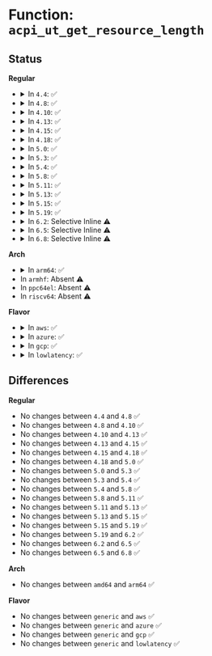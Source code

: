 # Function: <code>acpi_ut_get_resource_length</code>

## Status
<b>Regular</b>
<ul>
<li>
<details>
<summary>In <code>4.4</code>: ✅</summary>

```c
u16 acpi_ut_get_resource_length(void *aml);
```

**Collision:** Unique Global

**Inline:** No

**Transformation:** False

**Instances:**

```
In drivers/acpi/acpica/utresrc.c (ffffffff814a9b3c)
Location: drivers/acpi/acpica/utresrc.c:718
Inline: False
Direct callers:
  - drivers/acpi/acpica/rscalc.c:acpi_rs_get_list_length
  - drivers/acpi/acpica/rsmisc.c:acpi_rs_convert_aml_to_resource
  - drivers/acpi/acpica/utresrc.c:acpi_ut_validate_resource
  - drivers/acpi/acpica/utresrc.c:acpi_ut_get_descriptor_length
```
**Symbols:**

```
ffffffff814a9b3c-ffffffff814a9b56: acpi_ut_get_resource_length (STB_GLOBAL)
```
</details>
</li>
<li>
<details>
<summary>In <code>4.8</code>: ✅</summary>

```c
u16 acpi_ut_get_resource_length(void *aml);
```

**Collision:** Unique Global

**Inline:** No

**Transformation:** False

**Instances:**

```
In drivers/acpi/acpica/utresrc.c (ffffffff814f8dd8)
Location: drivers/acpi/acpica/utresrc.c:718
Inline: False
Direct callers:
  - drivers/acpi/acpica/rscalc.c:acpi_rs_get_list_length
  - drivers/acpi/acpica/rsmisc.c:acpi_rs_convert_aml_to_resource
  - drivers/acpi/acpica/utresrc.c:acpi_ut_get_descriptor_length
  - drivers/acpi/acpica/utresrc.c:acpi_ut_validate_resource
```
**Symbols:**

```
ffffffff814f8dd8-ffffffff814f8df2: acpi_ut_get_resource_length (STB_GLOBAL)
```
</details>
</li>
<li>
<details>
<summary>In <code>4.10</code>: ✅</summary>

```c
u16 acpi_ut_get_resource_length(void *aml);
```

**Collision:** Unique Global

**Inline:** No

**Transformation:** False

**Instances:**

```
In drivers/acpi/acpica/utresrc.c (ffffffff8151b7ef)
Location: drivers/acpi/acpica/utresrc.c:718
Inline: False
Direct callers:
  - drivers/acpi/acpica/rscalc.c:acpi_rs_get_list_length
  - drivers/acpi/acpica/rsmisc.c:acpi_rs_convert_aml_to_resource
  - drivers/acpi/acpica/utresrc.c:acpi_ut_get_descriptor_length
  - drivers/acpi/acpica/utresrc.c:acpi_ut_validate_resource
```
**Symbols:**

```
ffffffff8151b7ef-ffffffff8151b809: acpi_ut_get_resource_length (STB_GLOBAL)
```
</details>
</li>
<li>
<details>
<summary>In <code>4.13</code>: ✅</summary>

```c
u16 acpi_ut_get_resource_length(void *aml);
```

**Collision:** Unique Global

**Inline:** No

**Transformation:** False

**Instances:**

```
In drivers/acpi/acpica/utresrc.c (ffffffff8152c003)
Location: drivers/acpi/acpica/utresrc.c:481
Inline: False
Direct callers:
  - drivers/acpi/acpica/rscalc.c:acpi_rs_get_list_length
  - drivers/acpi/acpica/rsmisc.c:acpi_rs_convert_aml_to_resource
  - drivers/acpi/acpica/utresrc.c:acpi_ut_get_descriptor_length
  - drivers/acpi/acpica/utresrc.c:acpi_ut_validate_resource
```
**Symbols:**

```
ffffffff8152c003-ffffffff8152c01d: acpi_ut_get_resource_length (STB_GLOBAL)
```
</details>
</li>
<li>
<details>
<summary>In <code>4.15</code>: ✅</summary>

```c
u16 acpi_ut_get_resource_length(void *aml);
```

**Collision:** Unique Global

**Inline:** No

**Transformation:** False

**Instances:**

```
In drivers/acpi/acpica/utresrc.c (ffffffff81586635)
Location: drivers/acpi/acpica/utresrc.c:488
Inline: False
Direct callers:
  - drivers/acpi/acpica/rscalc.c:acpi_rs_get_list_length
  - drivers/acpi/acpica/rsmisc.c:acpi_rs_convert_aml_to_resource
  - drivers/acpi/acpica/utresrc.c:acpi_ut_get_descriptor_length
  - drivers/acpi/acpica/utresrc.c:acpi_ut_validate_resource
```
**Symbols:**

```
ffffffff81586635-ffffffff81586659: acpi_ut_get_resource_length (STB_GLOBAL)
```
</details>
</li>
<li>
<details>
<summary>In <code>4.18</code>: ✅</summary>

```c
u16 acpi_ut_get_resource_length(void *aml);
```

**Collision:** Unique Global

**Inline:** No

**Transformation:** False

**Instances:**

```
In drivers/acpi/acpica/utresrc.c (ffffffff815bd7de)
Location: drivers/acpi/acpica/utresrc.c:452
Inline: False
Direct callers:
  - drivers/acpi/acpica/rscalc.c:acpi_rs_get_list_length
  - drivers/acpi/acpica/rsmisc.c:acpi_rs_convert_aml_to_resource
  - drivers/acpi/acpica/utresrc.c:acpi_ut_get_descriptor_length
  - drivers/acpi/acpica/utresrc.c:acpi_ut_validate_resource
```
**Symbols:**

```
ffffffff815bd7de-ffffffff815bd802: acpi_ut_get_resource_length (STB_GLOBAL)
```
</details>
</li>
<li>
<details>
<summary>In <code>5.0</code>: ✅</summary>

```c
u16 acpi_ut_get_resource_length(void *aml);
```

**Collision:** Unique Global

**Inline:** No

**Transformation:** False

**Instances:**

```
In drivers/acpi/acpica/utresrc.c (ffffffff815d6c2a)
Location: drivers/acpi/acpica/utresrc.c:452
Inline: False
Direct callers:
  - drivers/acpi/acpica/rscalc.c:acpi_rs_get_list_length
  - drivers/acpi/acpica/rsmisc.c:acpi_rs_convert_aml_to_resource
  - drivers/acpi/acpica/utresrc.c:acpi_ut_get_descriptor_length
  - drivers/acpi/acpica/utresrc.c:acpi_ut_validate_resource
```
**Symbols:**

```
ffffffff815d6c2a-ffffffff815d6c4e: acpi_ut_get_resource_length (STB_GLOBAL)
```
</details>
</li>
<li>
<details>
<summary>In <code>5.3</code>: ✅</summary>

```c
u16 acpi_ut_get_resource_length(void *aml);
```

**Collision:** Unique Global

**Inline:** No

**Transformation:** False

**Instances:**

```
In drivers/acpi/acpica/utresrc.c (ffffffff81608606)
Location: drivers/acpi/acpica/utresrc.c:452
Inline: False
Direct callers:
  - drivers/acpi/acpica/rscalc.c:acpi_rs_get_list_length
  - drivers/acpi/acpica/rsmisc.c:acpi_rs_convert_aml_to_resource
  - drivers/acpi/acpica/utresrc.c:acpi_ut_get_descriptor_length
  - drivers/acpi/acpica/utresrc.c:acpi_ut_validate_resource
```
**Symbols:**

```
ffffffff81608606-ffffffff8160862a: acpi_ut_get_resource_length (STB_GLOBAL)
```
</details>
</li>
<li>
<details>
<summary>In <code>5.4</code>: ✅</summary>

```c
u16 acpi_ut_get_resource_length(void *aml);
```

**Collision:** Unique Global

**Inline:** No

**Transformation:** False

**Instances:**

```
In drivers/acpi/acpica/utresrc.c (ffffffff81629aab)
Location: drivers/acpi/acpica/utresrc.c:452
Inline: False
Direct callers:
  - drivers/acpi/acpica/rscalc.c:acpi_rs_get_list_length
  - drivers/acpi/acpica/rsmisc.c:acpi_rs_convert_aml_to_resource
  - drivers/acpi/acpica/utresrc.c:acpi_ut_get_descriptor_length
  - drivers/acpi/acpica/utresrc.c:acpi_ut_validate_resource
```
**Symbols:**

```
ffffffff81629aab-ffffffff81629acf: acpi_ut_get_resource_length (STB_GLOBAL)
```
</details>
</li>
<li>
<details>
<summary>In <code>5.8</code>: ✅</summary>

```c
u16 acpi_ut_get_resource_length(void *aml);
```

**Collision:** Unique Global

**Inline:** No

**Transformation:** False

**Instances:**

```
In drivers/acpi/acpica/utresrc.c (ffffffff816d628a)
Location: drivers/acpi/acpica/utresrc.c:452
Inline: False
Direct callers:
  - drivers/acpi/acpica/rscalc.c:acpi_rs_get_list_length
  - drivers/acpi/acpica/rsmisc.c:acpi_rs_convert_aml_to_resource
  - drivers/acpi/acpica/utresrc.c:acpi_ut_get_descriptor_length
  - drivers/acpi/acpica/utresrc.c:acpi_ut_validate_resource
```
**Symbols:**

```
ffffffff816d628a-ffffffff816d62ae: acpi_ut_get_resource_length (STB_GLOBAL)
```
</details>
</li>
<li>
<details>
<summary>In <code>5.11</code>: ✅</summary>

```c
u16 acpi_ut_get_resource_length(void *aml);
```

**Collision:** Unique Global

**Inline:** No

**Transformation:** False

**Instances:**

```
In drivers/acpi/acpica/utresrc.c (ffffffff816f4235)
Location: drivers/acpi/acpica/utresrc.c:452
Inline: False
Direct callers:
  - drivers/acpi/acpica/rscalc.c:acpi_rs_get_list_length
  - drivers/acpi/acpica/rsmisc.c:acpi_rs_convert_aml_to_resource
  - drivers/acpi/acpica/utresrc.c:acpi_ut_get_descriptor_length
  - drivers/acpi/acpica/utresrc.c:acpi_ut_validate_resource
```
**Symbols:**

```
ffffffff816f4235-ffffffff816f4259: acpi_ut_get_resource_length (STB_GLOBAL)
```
</details>
</li>
<li>
<details>
<summary>In <code>5.13</code>: ✅</summary>

```c
u16 acpi_ut_get_resource_length(void *aml);
```

**Collision:** Unique Global

**Inline:** No

**Transformation:** False

**Instances:**

```
In drivers/acpi/acpica/utresrc.c (ffffffff816d60d3)
Location: drivers/acpi/acpica/utresrc.c:453
Inline: False
Direct callers:
  - drivers/acpi/acpica/rscalc.c:acpi_rs_get_list_length
  - drivers/acpi/acpica/rsmisc.c:acpi_rs_convert_aml_to_resource
  - drivers/acpi/acpica/utresrc.c:acpi_ut_get_descriptor_length
  - drivers/acpi/acpica/utresrc.c:acpi_ut_validate_resource
```
**Symbols:**

```
ffffffff816d60d3-ffffffff816d60f7: acpi_ut_get_resource_length (STB_GLOBAL)
```
</details>
</li>
<li>
<details>
<summary>In <code>5.15</code>: ✅</summary>

```c
u16 acpi_ut_get_resource_length(void *aml);
```

**Collision:** Unique Global

**Inline:** No

**Transformation:** False

**Instances:**

```
In drivers/acpi/acpica/utresrc.c (ffffffff8174dbec)
Location: drivers/acpi/acpica/utresrc.c:453
Inline: False
Direct callers:
  - drivers/acpi/acpica/rscalc.c:acpi_rs_get_list_length
  - drivers/acpi/acpica/rsmisc.c:acpi_rs_convert_aml_to_resource
  - drivers/acpi/acpica/utresrc.c:acpi_ut_get_descriptor_length
  - drivers/acpi/acpica/utresrc.c:acpi_ut_validate_resource
```
**Symbols:**

```
ffffffff8174dbec-ffffffff8174dc10: acpi_ut_get_resource_length (STB_GLOBAL)
```
</details>
</li>
<li>
<details>
<summary>In <code>5.19</code>: ✅</summary>

```c
u16 acpi_ut_get_resource_length(void *aml);
```

**Collision:** Unique Global

**Inline:** No

**Transformation:** False

**Instances:**

```
In drivers/acpi/acpica/utresrc.c (ffffffff818803ec)
Location: drivers/acpi/acpica/utresrc.c:453
Inline: False
Direct callers:
  - drivers/acpi/acpica/rscalc.c:acpi_rs_get_list_length
  - drivers/acpi/acpica/rsmisc.c:acpi_rs_convert_aml_to_resource
  - drivers/acpi/acpica/utresrc.c:acpi_ut_get_descriptor_length
  - drivers/acpi/acpica/utresrc.c:acpi_ut_validate_resource
```
**Symbols:**

```
ffffffff818803ec-ffffffff81880418: acpi_ut_get_resource_length (STB_GLOBAL)
```
</details>
</li>
<li>
<details>
<summary>In <code>6.2</code>: Selective Inline ⚠️</summary>

```c
u16 acpi_ut_get_resource_length(void *aml);
```

**Collision:** Unique Global

**Inline:** Selective

**Transformation:** False

**Instances:**

```
In drivers/acpi/acpica/utresrc.c (ffffffff819c472b)
Location: drivers/acpi/acpica/utresrc.c:453
Inline: True
Inline callers:
  - drivers/acpi/acpica/utresrc.c:acpi_ut_validate_resource
  - drivers/acpi/acpica/utresrc.c:acpi_ut_walk_aml_resources
Direct callers:
  - drivers/acpi/acpica/rscalc.c:acpi_rs_get_list_length
  - drivers/acpi/acpica/rsmisc.c:acpi_rs_convert_aml_to_resource
```
**Symbols:**

```
ffffffff819c4c20-ffffffff819c4c52: acpi_ut_get_resource_length (STB_GLOBAL)
```
</details>
</li>
<li>
<details>
<summary>In <code>6.5</code>: Selective Inline ⚠️</summary>

```c
u16 acpi_ut_get_resource_length(void *aml);
```

**Collision:** Unique Global

**Inline:** Selective

**Transformation:** False

**Instances:**

```
In drivers/acpi/acpica/utresrc.c (ffffffff81a0bb1b)
Location: drivers/acpi/acpica/utresrc.c:460
Inline: True
Inline callers:
  - drivers/acpi/acpica/utresrc.c:acpi_ut_validate_resource
  - drivers/acpi/acpica/utresrc.c:acpi_ut_walk_aml_resources
Direct callers:
  - drivers/acpi/acpica/rscalc.c:acpi_rs_get_list_length
  - drivers/acpi/acpica/rsmisc.c:acpi_rs_convert_aml_to_resource
```
**Symbols:**

```
ffffffff81a0c020-ffffffff81a0c052: acpi_ut_get_resource_length (STB_GLOBAL)
```
</details>
</li>
<li>
<details>
<summary>In <code>6.8</code>: Selective Inline ⚠️</summary>

```c
u16 acpi_ut_get_resource_length(void *aml);
```

**Collision:** Unique Global

**Inline:** Selective

**Transformation:** False

**Instances:**

```
In drivers/acpi/acpica/utresrc.c (ffffffff81a56aeb)
Location: drivers/acpi/acpica/utresrc.c:460
Inline: True
Inline callers:
  - drivers/acpi/acpica/utresrc.c:acpi_ut_validate_resource
  - drivers/acpi/acpica/utresrc.c:acpi_ut_walk_aml_resources
Direct callers:
  - drivers/acpi/acpica/rscalc.c:acpi_rs_get_list_length
  - drivers/acpi/acpica/rsmisc.c:acpi_rs_convert_aml_to_resource
```
**Symbols:**

```
ffffffff81a56ff0-ffffffff81a57022: acpi_ut_get_resource_length (STB_GLOBAL)
```
</details>
</li>
</ul>
<b>Arch</b>
<ul>
<li>
<details>
<summary>In <code>arm64</code>: ✅</summary>

```c
u16 acpi_ut_get_resource_length(void *aml);
```

**Collision:** Unique Global

**Inline:** No

**Transformation:** False

**Instances:**

```
In drivers/acpi/acpica/utresrc.c (ffff80001079e164)
Location: drivers/acpi/acpica/utresrc.c:452
Inline: False
Direct callers:
  - drivers/acpi/acpica/rscalc.c:acpi_rs_get_list_length
  - drivers/acpi/acpica/rsmisc.c:acpi_rs_convert_aml_to_resource
  - drivers/acpi/acpica/utresrc.c:acpi_ut_get_descriptor_length
  - drivers/acpi/acpica/utresrc.c:acpi_ut_validate_resource
```
**Symbols:**

```
ffff80001079e164-ffff80001079e1a0: acpi_ut_get_resource_length (STB_GLOBAL)
```
</details>
</li>
<li>
In <code>armhf</code>: Absent ⚠️
</li>
<li>
In <code>ppc64el</code>: Absent ⚠️
</li>
<li>
In <code>riscv64</code>: Absent ⚠️
</li>
</ul>
<b>Flavor</b>
<ul>
<li>
<details>
<summary>In <code>aws</code>: ✅</summary>

```c
u16 acpi_ut_get_resource_length(void *aml);
```

**Collision:** Unique Global

**Inline:** No

**Transformation:** False

**Instances:**

```
In drivers/acpi/acpica/utresrc.c (ffffffff81600dc4)
Location: drivers/acpi/acpica/utresrc.c:452
Inline: False
Direct callers:
  - drivers/acpi/acpica/rscalc.c:acpi_rs_get_list_length
  - drivers/acpi/acpica/rsmisc.c:acpi_rs_convert_aml_to_resource
  - drivers/acpi/acpica/utresrc.c:acpi_ut_get_descriptor_length
  - drivers/acpi/acpica/utresrc.c:acpi_ut_validate_resource
```
**Symbols:**

```
ffffffff81600dc4-ffffffff81600dde: acpi_ut_get_resource_length (STB_GLOBAL)
```
</details>
</li>
<li>
<details>
<summary>In <code>azure</code>: ✅</summary>

```c
u16 acpi_ut_get_resource_length(void *aml);
```

**Collision:** Unique Global

**Inline:** No

**Transformation:** False

**Instances:**

```
In drivers/acpi/acpica/utresrc.c (ffffffff815ec284)
Location: drivers/acpi/acpica/utresrc.c:452
Inline: False
Direct callers:
  - drivers/acpi/acpica/rscalc.c:acpi_rs_get_list_length
  - drivers/acpi/acpica/rsmisc.c:acpi_rs_convert_aml_to_resource
  - drivers/acpi/acpica/utresrc.c:acpi_ut_get_descriptor_length
  - drivers/acpi/acpica/utresrc.c:acpi_ut_validate_resource
```
**Symbols:**

```
ffffffff815ec284-ffffffff815ec29e: acpi_ut_get_resource_length (STB_GLOBAL)
```
</details>
</li>
<li>
<details>
<summary>In <code>gcp</code>: ✅</summary>

```c
u16 acpi_ut_get_resource_length(void *aml);
```

**Collision:** Unique Global

**Inline:** No

**Transformation:** False

**Instances:**

```
In drivers/acpi/acpica/utresrc.c (ffffffff8161dd8b)
Location: drivers/acpi/acpica/utresrc.c:452
Inline: False
Direct callers:
  - drivers/acpi/acpica/rscalc.c:acpi_rs_get_list_length
  - drivers/acpi/acpica/rsmisc.c:acpi_rs_convert_aml_to_resource
  - drivers/acpi/acpica/utresrc.c:acpi_ut_get_descriptor_length
  - drivers/acpi/acpica/utresrc.c:acpi_ut_validate_resource
```
**Symbols:**

```
ffffffff8161dd8b-ffffffff8161ddaf: acpi_ut_get_resource_length (STB_GLOBAL)
```
</details>
</li>
<li>
<details>
<summary>In <code>lowlatency</code>: ✅</summary>

```c
u16 acpi_ut_get_resource_length(void *aml);
```

**Collision:** Unique Global

**Inline:** No

**Transformation:** False

**Instances:**

```
In drivers/acpi/acpica/utresrc.c (ffffffff81637c3b)
Location: drivers/acpi/acpica/utresrc.c:452
Inline: False
Direct callers:
  - drivers/acpi/acpica/rscalc.c:acpi_rs_get_list_length
  - drivers/acpi/acpica/rsmisc.c:acpi_rs_convert_aml_to_resource
  - drivers/acpi/acpica/utresrc.c:acpi_ut_get_descriptor_length
  - drivers/acpi/acpica/utresrc.c:acpi_ut_validate_resource
```
**Symbols:**

```
ffffffff81637c3b-ffffffff81637c5f: acpi_ut_get_resource_length (STB_GLOBAL)
```
</details>
</li>
</ul>

## Differences
<b>Regular</b>
<ul>
<li>
No changes between <code>4.4</code> and <code>4.8</code> ✅
</li>
<li>
No changes between <code>4.8</code> and <code>4.10</code> ✅
</li>
<li>
No changes between <code>4.10</code> and <code>4.13</code> ✅
</li>
<li>
No changes between <code>4.13</code> and <code>4.15</code> ✅
</li>
<li>
No changes between <code>4.15</code> and <code>4.18</code> ✅
</li>
<li>
No changes between <code>4.18</code> and <code>5.0</code> ✅
</li>
<li>
No changes between <code>5.0</code> and <code>5.3</code> ✅
</li>
<li>
No changes between <code>5.3</code> and <code>5.4</code> ✅
</li>
<li>
No changes between <code>5.4</code> and <code>5.8</code> ✅
</li>
<li>
No changes between <code>5.8</code> and <code>5.11</code> ✅
</li>
<li>
No changes between <code>5.11</code> and <code>5.13</code> ✅
</li>
<li>
No changes between <code>5.13</code> and <code>5.15</code> ✅
</li>
<li>
No changes between <code>5.15</code> and <code>5.19</code> ✅
</li>
<li>
No changes between <code>5.19</code> and <code>6.2</code> ✅
</li>
<li>
No changes between <code>6.2</code> and <code>6.5</code> ✅
</li>
<li>
No changes between <code>6.5</code> and <code>6.8</code> ✅
</li>
</ul>
<b>Arch</b>
<ul>
<li>
No changes between <code>amd64</code> and <code>arm64</code> ✅
</li>
</ul>
<b>Flavor</b>
<ul>
<li>
No changes between <code>generic</code> and <code>aws</code> ✅
</li>
<li>
No changes between <code>generic</code> and <code>azure</code> ✅
</li>
<li>
No changes between <code>generic</code> and <code>gcp</code> ✅
</li>
<li>
No changes between <code>generic</code> and <code>lowlatency</code> ✅
</li>
</ul>
